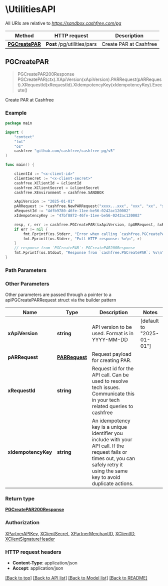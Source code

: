 # \UtilitiesAPI

All URIs are relative to *https://sandbox.cashfree.com/pg*

Method | HTTP request | Description
------------- | ------------- | -------------
[**PGCreatePAR**](UtilitiesAPI.md#PGCreatePAR) | **Post** /pg/utilities/pars | Create PAR at Cashfree



## PGCreatePAR

> PGCreatePAR200Response PGCreatePAR(ctx).XApiVersion(xApiVersion).PARRequest(pARRequest).XRequestId(xRequestId).XIdempotencyKey(xIdempotencyKey).Execute()

Create PAR at Cashfree



### Example

```go
package main

import (
    "context"
    "fmt"
    "os"
    cashfree "github.com/cashfree/cashfree-pg/v5"
)

func main() {

    clientId := "<x-client-id>"
	clientSecret := "<x-client-secret>"
	cashfree.XClientId = &clientId
	cashfree.XClientSecret = &clientSecret
	cashfree.XEnvironment = cashfree.SANDBOX

    xApiVersion := "2025-01-01" 
    pARRequest := *cashfree.NewPARRequest("xxxx...xxx", "xxx", "xx", "xx", "PLAIN_CARD") 
    xRequestId := "4dfb9780-46fe-11ee-be56-0242ac120002" 
    xIdempotencyKey := "47bf8872-46fe-11ee-be56-0242ac120002" 

    resp, r, err := cashfree.PGCreatePAR(&xApiVersion, &pARRequest, &xRequestId, &xIdempotencyKey, nil)
    if err != nil {
        fmt.Fprintf(os.Stderr, "Error when calling `cashfree.PGCreatePAR``: %v\n", err)
        fmt.Fprintf(os.Stderr, "Full HTTP response: %v\n", r)
    }
    // response from `PGCreatePAR`: PGCreatePAR200Response
    fmt.Fprintf(os.Stdout, "Response from `cashfree.PGCreatePAR`: %v\n", resp)
}
```

### Path Parameters



### Other Parameters

Other parameters are passed through a pointer to a apiPGCreatePARRequest struct via the builder pattern


Name | Type | Description  | Notes
------------- | ------------- | ------------- | -------------
 **xApiVersion** | **string** | API version to be used. Format is in YYYY-MM-DD | [default to &quot;2025-01-01&quot;]
 **pARRequest** | [**PARRequest**](PARRequest.md) | Request payload for creating PAR. | 
 **xRequestId** | **string** | Request id for the API call. Can be used to resolve tech issues. Communicate this in your tech related queries to cashfree | 
 **xIdempotencyKey** | **string** | An idempotency key is a unique identifier you include with your API call. If the request fails or times out, you can safely retry it using the same key to avoid duplicate actions.   | 

### Return type

[**PGCreatePAR200Response**](PGCreatePAR200Response.md)

### Authorization

[XPartnerAPIKey](../README.md#XPartnerAPIKey), [XClientSecret](../README.md#XClientSecret), [XPartnerMerchantID](../README.md#XPartnerMerchantID), [XClientID](../README.md#XClientID), [XClientSignatureHeader](../README.md#XClientSignatureHeader)

### HTTP request headers

- **Content-Type**: application/json
- **Accept**: application/json

[[Back to top]](#) [[Back to API list]](../README.md#documentation-for-api-endpoints)
[[Back to Model list]](../README.md#documentation-for-models)
[[Back to README]](../README.md)

